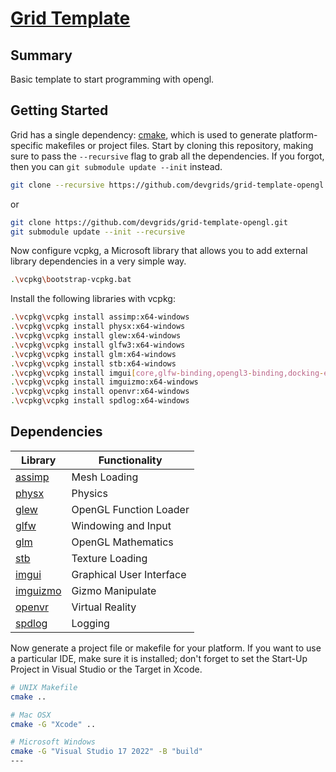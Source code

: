 # [Grid Template](https://github.com/devgrids/grid-template-opengl)

## Summary
Basic template to start programming with opengl.

## Getting Started
Grid has a single dependency: [cmake](http://www.cmake.org/download/), which is used to generate platform-specific makefiles or project files. Start by cloning this repository, making sure to pass the `--recursive` flag to grab all the dependencies. If you forgot, then you can `git submodule update --init` instead.

```bash
git clone --recursive https://github.com/devgrids/grid-template-opengl.git
```
or
```bash
git clone https://github.com/devgrids/grid-template-opengl.git
git submodule update --init --recursive
```
Now configure vcpkg, a Microsoft library that allows you to add external library dependencies in a very simple way.
```bash
.\vcpkg\bootstrap-vcpkg.bat
```
Install the following libraries with vcpkg:
```bash
.\vcpkg\vcpkg install assimp:x64-windows
.\vcpkg\vcpkg install physx:x64-windows
.\vcpkg\vcpkg install glew:x64-windows
.\vcpkg\vcpkg install glfw3:x64-windows
.\vcpkg\vcpkg install glm:x64-windows
.\vcpkg\vcpkg install stb:x64-windows
.\vcpkg\vcpkg install imgui[core,glfw-binding,opengl3-binding,docking-experimental]:x64-windows
.\vcpkg\vcpkg install imguizmo:x64-windows
.\vcpkg\vcpkg install openvr:x64-windows
.\vcpkg\vcpkg install spdlog:x64-windows
```

## Dependencies

 Library                                                | Functionality            |
 ------------------------------------------------------ |--------------------------|
 [assimp](https://github.com/assimp/assimp)             | Mesh Loading             |
 [physx](https://github.com/NVIDIAGameWorks/PhysX)      | Physics                  |
 [glew](https://github.com/nigels-com/glew)             | OpenGL Function Loader   |
 [glfw](https://github.com/glfw/glfw)                   | Windowing and Input      |
 [glm](https://github.com/g-truc/glm)                   | OpenGL Mathematics       |
 [stb](https://github.com/nothings/stb)                 | Texture Loading          |
 [imgui](https://github.com/ocornut/imgui)              | Graphical User Interface |
 [imguizmo](https://github.com/CedricGuillemet/ImGuizmo)| Gizmo Manipulate         |
 [openvr](https://github.com/ValveSoftware/openvr)      | Virtual Reality          |
 [spdlog](https://github.com/gabime/spdlog)             | Logging                  |

Now generate a project file or makefile for your platform. If you want to use a particular IDE, make sure it is installed; don't forget to set the Start-Up Project in Visual Studio or the Target in Xcode.

```bash
# UNIX Makefile
cmake ..

# Mac OSX
cmake -G "Xcode" ..

# Microsoft Windows
cmake -G "Visual Studio 17 2022" -B "build"
---
